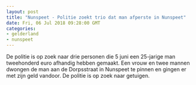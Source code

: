 ```yaml
---
layout: post
title: "Nunspeet - Politie zoekt trio dat man afperste in Nunspeet"
date: Fri, 06 Jul 2018 09:28:00 GMT
categories: 
- gelderland 
- nunspeet 
---
```


De politie is op zoek naar drie personen die 5 juni een 25-jarige man tweehonderd euro afhandig hebben gemaakt. Een vrouw en twee mannen dwongen de man aan de Dorpsstraat in Nunspeet te pinnen en gingen er met zijn geld vandoor. De politie is op zoek naar getuigen.
